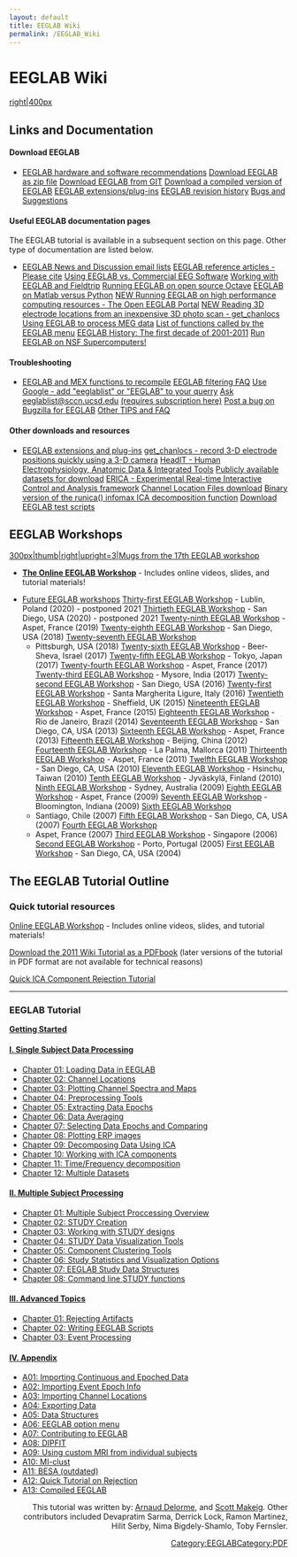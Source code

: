 ```yaml
---
layout: default
title: EEGLAB Wiki
permalink: /EEGLAB_Wiki
---
```

# EEGLAB Wiki
[right|400px](/Image:Eeglab_small.jpg "wikilink")

## Links and Documentation

#### Download EEGLAB

  -
    [EEGLAB hardware and software
    recommendations](/EEGLAB_hardware_and_software_recommendations "wikilink")
    [Download EEGLAB as zip
    file](http://sccn.ucsd.edu/eeglab/download.php)
    [Download EEGLAB from GIT](/How_to_download_EEGLAB "wikilink")
    [Download a compiled version of
    EEGLAB](/A13:_Compiled_EEGLAB "wikilink")
    [EEGLAB extensions/plug-ins](/EEGLAB_Extensions "wikilink")
    [EEGLAB revision history](/EEGLAB_revision_history "wikilink")
    [Bugs and Suggestions](/EEGLAB_Bugs "wikilink")

#### Useful EEGLAB documentation pages

The EEGLAB tutorial is available in a subsequent section on this page.
Other type of documentation are listed below.

  -
    [EEGLAB News and Discussion email
    lists](/EEGLAB_mailing_lists "wikilink")
    [EEGLAB reference articles - Please
    cite](/EEGLAB_References "wikilink")
    [Using EEGLAB vs. Commercial EEG
    Software](/EEGLAB_vs._Commercial_EEG_Software "wikilink")
    [Working with EEGLAB and
    Fieldtrip](/EEGLAB_and_Fieldtrip "wikilink")
    [Running EEGLAB on open source
    Octave](/Running_EEGLAB_on_Octave "wikilink")
    [EEGLAB on Matlab versus Python](/EEGLAB_and_python "wikilink")
    [NEW Running EEGLAB on high performance computing resources - The
    Open EEGLAB
    Portal](/EEGLAB_and_high_performance_computing "wikilink")
    [NEW Reading 3D electrode locations from an inexpensive 3D photo
    scan - get_chanlocs](/Get_chanlocs "wikilink")
    [Using EEGLAB to process MEG data](/EEGLAB_and_MEG_data "wikilink")
    [List of functions called by the EEGLAB
    menu](/MenuFunctions "wikilink")
    [EEGLAB History: The first decade of
    2001-2011](/The_first_decade_of_EEGLAB "wikilink")
    [Run EEGLAB on NSF
    Supercomputers\!](https://sccn.ucsd.edu/wiki/EEGLAB_on_NSG)

#### Troubleshooting

  -
    [EEGLAB and MEX functions to recompile](/Mex_EEGLAB "wikilink")
    [EEGLAB filtering FAQ](/Firfilt_FAQ "wikilink")
    [Use Google - add "eeglablist" or "EEGLAB" to your
    querry](http://google.com)
    [Ask eeglablist@sccn.ucsd.edu](mailto:eeglablist@sccn.ucsd.edu)
    [(requires subscription here)](/EEGLAB_mailing_lists "wikilink")
    [Post a bug on Bugzilla for EEGLAB](https://sccn.ucsd.edu/bugzilla/)
    [Other TIPS and FAQ](/TIPS_and_FAQ "wikilink")

#### Other downloads and resources

  -
    [EEGLAB extensions and
    plug-ins](/EEGLAB_Extensions_and_plug-ins "wikilink")
    [get_chanlocs - record 3-D electrode positions quickly using a 3-D
    camera](http://sccn.ucsd.edu/wiki/Get_chanlocs)
    [HeadIT - Human Electrophysiology, Anatomic Data & Integrated
    Tools](http://sccn.ucsd.edu/eeglab/data/headit.html)
    [Publicly available datasets for
    download](http://sccn.ucsd.edu/~arno/fam2data/publicly_available_EEG_data.html)
    [ERICA - Experimental Real-time Interactive Control and Analysis
    framework](/ERICA "wikilink")
    [Channel Location Files
    download](/Channel_Location_Files "wikilink")
    [Binary version of the runica() infomax ICA decomposition
    function](/binica "wikilink")
    [Download EEGLAB test scripts](/EEGLAB_test_cases "wikilink")

## EEGLAB Workshops

[300px|thumb|right|upright=3|Mugs from the 17th EEGLAB
workshop](/File:EEGLAB-mug-shot.png "wikilink")

  -
    [<b>The Online EEGLAB
    Workshop</b>](/Online_EEGLAB_Workshop "wikilink") - Includes online
    videos, slides, and tutorial materials\!

<!-- end list -->

  -
    [Future EEGLAB workshops](/Future_workshops "wikilink")
    [Thirty-first EEGLAB Workshop](/EEGLAB_2020_Lublin "wikilink") -
    Lublin, Poland (2020) - postponed 2021
    [Thirtieth EEGLAB Workshop](http://eeglab2020.ucsd.edu) - San Diego,
    USA (2020) - postponed 2021
    [Twenty-ninth EEGLAB Workshop](/EEGLAB_2019_Aspet "wikilink") -
    Aspet, France (2019)
    [Twenty-eighth EEGLAB Workshop](/EEGLAB_2018_at_UCSD "wikilink") -
    San Diego, USA (2018)
    [Twenty-seventh EEGLAB Workshop](/EEGLAB_2018_Pittsburgh "wikilink")
    - Pittsburgh, USA (2018)
    [Twenty-sixth EEGLAB Workshop](/EEGLAB_2017_Israel "wikilink") -
    Beer-Sheva, Israel (2017)
    [Twenty-fifth EEGLAB Workshop](/EEGLAB_2017_Japan "wikilink") -
    Tokyo, Japan (2017)
    [Twenty-fourth EEGLAB Workshop](/EEGLAB_2017_Aspet "wikilink") -
    Aspet, France (2017)
    [Twenty-third EEGLAB Workshop](/EEGLAB_2017_Mysore "wikilink") -
    Mysore, India (2017)
    [Twenty-second EEGLAB Workshop](/EEGLAB_2016_at_UCSD "wikilink") -
    San Diego, USA (2016)
    [Twenty-first EEGLAB
    Workshop](/EEGLAB_2016_Santa_Margherita_Ligure "wikilink") - Santa
    Margherita Ligure, Italy (2016)
    [Twentieth EEGLAB Workshop](/EEGLAB_2015_Sheffield "wikilink") -
    Sheffield, UK (2015)
    [Nineteenth EEGLAB Workshop](/EEGLAB_2015_Aspet "wikilink") - Aspet,
    France (2015)
    [Eighteenth EEGLAB Workshop](/EEGLAB_2014_Rio "wikilink") - Rio de
    Janeiro, Brazil (2014)
    [Seventeenth EEGLAB Workshop](/EEGLAB_2013_UCSD "wikilink") - San
    Diego, CA, USA (2013)
    [Sixteenth EEGLAB Workshop](/EEGLAB_2013_Aspet "wikilink") - Aspet,
    France (2013)
    [Fifteenth EEGLAB Workshop](/EEGLAB_2012_Beijing "wikilink") -
    Beijing, China (2012)
    [Fourteenth EEGLAB Workshop](/EEGLAB_2011_Mallorca "wikilink") - La
    Palma, Mallorca (2011)
    [Thirteenth EEGLAB Workshop](/EEGLAB_2011_Aspet "wikilink") - Aspet,
    France (2011)
    [Twelfth EEGLAB Workshop](/Twelfth_EEGLAB_Workshop "wikilink") - San
    Diego, CA, USA (2010)
    [Eleventh EEGLAB
    Workshop](/Eleventh_EEGLAB_Workshop_Taiwan "wikilink") - Hsinchu,
    Taiwan (2010)
    [Tenth EEGLAB Workshop](/Tenth_EEGLAB_Workshop "wikilink") -
    Jyväskylä, Finland (2010)
    [Ninth EEGLAB Workshop](/EEGLAB09AUS "wikilink") - Sydney, Australia
    (2009)
    [Eighth EEGLAB Workshop](/EEGLAB09ASPET "wikilink") - Aspet, France
    (2009)
    [Seventh EEGLAB Workshop](/EEGLAB09EPIC "wikilink") - Bloomington,
    Indiana (2009)
    [Sixth EEGLAB
    Workshop](http://sccn.ucsd.edu/eeglab/workshops07/workshop_chile2007)
    - Santiago, Chile (2007)
    [Fifth EEGLAB
    Workshop](http://sccn.ucsd.edu/eeglab/workshops07/workshop_ucsd07) -
    San Diego, CA, USA (2007)
    [Fourth EEGLAB
    Workshop](http://sccn.ucsd.edu/eeglab/workshops07/workshop_france07)
    - Aspet, France (2007)
    [Third EEGLAB Workshop](http://sccn.ucsd.edu/eeglab/workshop06/) -
    Singapore (2006)
    [Second EEGLAB Workshop](http://sccn.ucsd.edu/eeglab/workshop05/) -
    Porto, Portugal (2005)
    [First EEGLAB Workshop](http://sccn.ucsd.edu/eeglab/workshop04/) -
    San Diego, CA, USA (2004)

## The EEGLAB Tutorial Outline

### Quick tutorial resources

[Online EEGLAB Workshop](/Online_EEGLAB_Workshop "wikilink") - Includes
online videos, slides, and tutorial materials\!

[Download the 2011 Wiki Tutorial as a
PDFbook](ftp://sccn.ucsd.edu/pub/PDF_EEGLAB_Wiki_Tutorial.pdf) (later
versions of the tutorial in PDF format are not available for technical
reasons)

[Quick ICA Component Rejection
Tutorial](/Quick_Rejection_Tutorial "wikilink")

<hr>

### EEGLAB Tutorial

**[Getting Started](/Getting_Started "wikilink")**

#### [I. Single Subject Data Processing](/I.Single_subject_data_processing_tutorial "wikilink")

  - [Chapter 01: Loading Data in
    EEGLAB](/I.1:_Loading_Data_in_EEGLAB "wikilink")
  - [Chapter 02: Channel
    Locations](/Chapter_02:_Channel_Locations "wikilink")
  - [Chapter 03: Plotting Channel Spectra and
    Maps](/Chapter_03:_Plotting_Channel_Spectra_and_Maps "wikilink")
  - [Chapter 04: Preprocessing
    Tools](/Chapter_04:_Preprocessing_Tools "wikilink")
  - [Chapter 05: Extracting Data
    Epochs](/Chapter_05:_Extracting_Data_Epochs "wikilink")
  - [Chapter 06: Data Averaging](/Chapter_06:_Data_Averaging "wikilink")
  - [Chapter 07: Selecting Data Epochs and
    Comparing](/Chapter_07:_Selecting_Data_Epochs_and_Comparing "wikilink")
  - [Chapter 08: Plotting ERP
    images](/Chapter_08:_Plotting_ERP_images "wikilink")
  - [Chapter 09: Decomposing Data Using
    ICA](/Chapter_09:_Decomposing_Data_Using_ICA "wikilink")
  - [Chapter 10: Working with ICA
    components](/Chapter_10:_Working_with_ICA_components "wikilink")
  - [Chapter 11: Time/Frequency
    decomposition](/Chapter_11:_Time/Frequency_decomposition "wikilink")
  - [Chapter 12: Multiple
    Datasets](/Chapter_12:_Multiple_Datasets "wikilink")

#### [II. Multiple Subject Processing](/II.Multiple_subject_processing_tutorial "wikilink")

  - [Chapter 01: Multiple Subject Proccessing
    Overview](/Chapter_01:_Multiple_Subject_Proccessing_Overview "wikilink")
  - [Chapter 02: STUDY Creation](/Chapter_02:_STUDY_Creation "wikilink")
  - [Chapter 03: Working with STUDY
    designs](/Chapter_03:_Working_with_STUDY_designs "wikilink")
  - [Chapter 04: STUDY Data Visualization
    Tools](/Chapter_04:_STUDY_Data_Visualization_Tools "wikilink")
  - [Chapter 05: Component Clustering
    Tools](/Chapter_05:_Component_Clustering_Tools "wikilink")
  - [Chapter 06: Study Statistics and Visualization
    Options](/Chapter_06:_Study_Statistics_and_Visualization_Options "wikilink")
  - [Chapter 07: EEGLAB Study Data
    Structures](/Chapter_07:_EEGLAB_Study_Data_Structures "wikilink")
  - [Chapter 08: Command line STUDY
    functions](/Chapter_08:_Command_line_STUDY_functions "wikilink")

#### [III. Advanced Topics](/III.Advanced_Topics "wikilink")

  - [Chapter 01: Rejecting
    Artifacts](/Chapter_01:_Rejecting_Artifacts "wikilink")
  - [Chapter 02: Writing EEGLAB
    Scripts](/Chapter_02:_Writing_EEGLAB_Scripts "wikilink")
  - [Chapter 03: Event
    Processing](/Chapter_03:_Event_Processing "wikilink")

#### [IV. Appendix](/IV.Appendix "wikilink")

  - [A01: Importing Continuous and Epoched
    Data](/A01:_Importing_Continuous_and_Epoched_Data "wikilink")
  - [A02: Importing Event Epoch
    Info](/A02:_Importing_Event_Epoch_Info "wikilink")
  - [A03: Importing Channel
    Locations](/A03:_Importing_Channel_Locations "wikilink")
  - [A04: Exporting Data](/A04:_Exporting_Data "wikilink")
  - [A05: Data Structures](/A05:_Data_Structures "wikilink")
  - [A06: EEGLAB option menu](/A06:_EEGLAB_option_menu "wikilink")
  - [A07: Contributing to
    EEGLAB](/A07:_Contributing_to_EEGLAB "wikilink")
  - [A08: DIPFIT](/A08:_DIPFIT "wikilink")
  - [A09: Using custom MRI from individual
    subjects](/A09:_Using_custom_MRI_from_individual_subjects "wikilink")
  - [A10: MI-clust](/A10:_MI-clust "wikilink")
  - [A11: BESA (outdated)](/A11:_BESA_\(outdated\) "wikilink")
  - [A12: Quick Tutorial on
    Rejection](/A12:_Quick_Tutorial_on_Rejection "wikilink")
  - [A13: Compiled EEGLAB](/A13:_Compiled_EEGLAB "wikilink")





<div align=right>

This tutorial was written by: [Arnaud
Delorme](mailto:EEGLAB@sccn.ucsd.edu), and [Scott
Makeig](mailto:EEGLAB@sccn.ucsd.edu).
Other contributors included Devapratim Sarma, Derrick Lock,
Ramon Martinez, Hilit Serby, Nima Bigdely-Shamlo, Toby Fernsler.

[Category:EEGLAB](/Category:EEGLAB "wikilink")[Category:PDF](/Category:PDF "wikilink")
